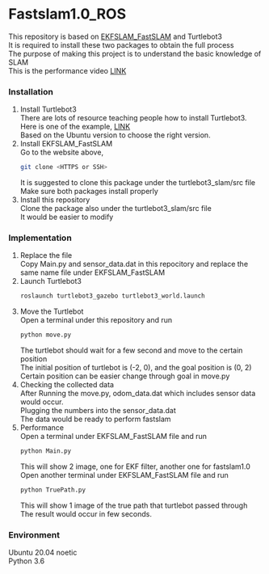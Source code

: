 # Fastslam1.0_ROS
This repository is based on [EKFSLAM_FastSLAM](https://github.com/ogzkhrmn/EKFSLAM_FastSLAM) and Turtlebot3  
It is required to install these two packages to obtain the full process  
The purpose of making this project is to understand the basic knowledge of SLAM  
This is the performance video [LINK](https://youtu.be/YK5cioHHD5E)
### Installation
1. Install Turtlebot3  
   There are lots of resource teaching people how to install Turtlebot3.    
   Here is one of the example, [LINK](https://automaticaddison.com/how-to-launch-the-turtlebot3-simulation-with-ros/)  
   Based on the Ubuntu version to choose the right version.
2. Install EKFSLAM_FastSLAM  
   Go to the website above,   
   ```bash
   git clone <HTTPS or SSH>
   ```
   It is suggested to clone this package under the turtlebot3_slam/src file  
   Make sure both packages install properly  
3. Install this repository  
   Clone the package also under the turtlebot3_slam/src file  
   It would be easier to modify  
### Implementation
1. Replace the file  
   Copy Main.py and sensor_data.dat in this repocitory and replace the same name file under EKFSLAM_FastSLAM  
2. Launch Turtlebot3  
   ```bash
   roslaunch turtlebot3_gazebo turtlebot3_world.launch
   ```
3. Move the Turtlebot  
   Open a terminal under this repository and run  
   ```bash 
   python move.py
   ```
   The turtlebot should wait for a few second and move to the certain position  
   The initial position of turtlebot is (-2, 0), and the goal position is (0, 2)  
   Certain position can be easier change through goal in move.py  
4. Checking the collected data  
   After Running the move.py, odom_data.dat which includes sensor data would occur.   
   Plugging the numbers into the sensor_data.dat   
   The data would be ready to perform fastslam   
5. Performance  
   Open a terminal under EKFSLAM_FastSLAM file and run  
   ```bash
   python Main.py
   ```
   This will show 2 image, one for EKF filter, another one for fastslam1.0  
   Open another terminal under EKFSLAM_FastSLAM file and run  
   ```bash
   python TruePath.py
   ```  
   This will show 1 image of the true path that turtlebot passed through  
   The result would occur in few seconds.  
### Environment  
   Ubuntu 20.04 noetic  
   Python 3.6
   
